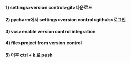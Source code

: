 #### 1) settings>version control>git>다운로드
#### 2) pycharm에서 settings>version control>github>로그인
#### 3) vcs>enable version control integration
#### 4) file>project from version control
#### 5) 이후 ctrl + k 로 push
